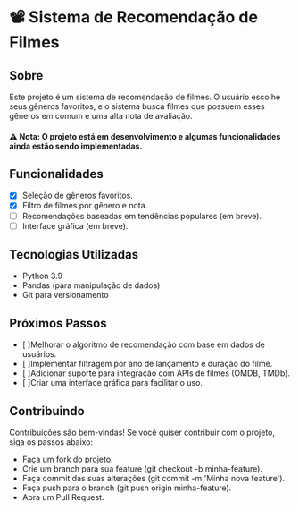 # 📽️ Sistema de Recomendação de Filmes
## Sobre
Este projeto é um sistema de recomendação de filmes. O usuário escolhe seus gêneros favoritos, e o sistema busca filmes que possuem esses gêneros em comum e uma alta nota de avaliação.

#### ⚠️ Nota: O projeto está em desenvolvimento e algumas funcionalidades ainda estão sendo implementadas.

## Funcionalidades
- [x] Seleção de gêneros favoritos.
- [x] Filtro de filmes por gênero e nota.
- [ ] Recomendações baseadas em tendências populares (em breve).
- [ ] Interface gráfica (em breve).
      
## Tecnologias Utilizadas
- Python 3.9
- Pandas (para manipulação de dados)
- Git para versionamento

## Próximos Passos
- [ ]Melhorar o algoritmo de recomendação com base em dados de usuários.
- [ ]Implementar filtragem por ano de lançamento e duração do filme.
- [ ]Adicionar suporte para integração com APIs de filmes (OMDB, TMDb).
- [ ]Criar uma interface gráfica para facilitar o uso.
  
## Contribuindo
Contribuições são bem-vindas! Se você quiser contribuir com o projeto, siga os passos abaixo:

- Faça um fork do projeto.
- Crie um branch para sua feature (git checkout -b minha-feature).
- Faça commit das suas alterações (git commit -m 'Minha nova feature').
- Faça push para o branch (git push origin minha-feature).
- Abra um Pull Request.
